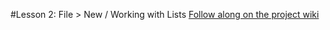 #Lesson 2: File > New / Working with Lists
[Follow along on the project wiki](https://github.com/NashXam/nashville-historic-markers/wiki/Lesson-2)